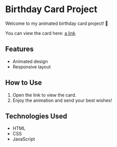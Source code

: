 # Birthday Card Project

Welcome to my animated birthday card project! 🎉

You can view the card here: [a link](https://rawcdn.githack.com/MinaSoftwareEng/HTMLCSSProjects/dbd081f528e399ef5ad8d082624e49faff12158e/index.html)

## Features
- Animated design
- Responsive layout

## How to Use
1. Open the link to view the card.
2. Enjoy the animation and send your best wishes!

## Technologies Used
- HTML
- CSS
- JavaScript

